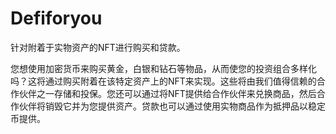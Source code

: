 # 

# Defiforyou

针对附着于实物资产的NFT进行购买和贷款。

您想使用加密货币来购买黄金，白银和钻石等物品，从而使您的投资组合多样化吗？这将通过购买附着在该特定资产上的NFT来实现。这些将由我们值得信赖的合作伙伴之一存储和投保。您还可以通过将NFT提供给合作伙伴来兑换商品，然后合作伙伴将销毁它并为您提供资产。贷款也可以通过使用实物商品作为抵押品以稳定币提供。

